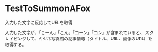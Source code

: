 # TestToSummonAFox
入力した文字に反応してURLを取得

入力した文字が、「こーん」「こん」「コーン」「コン」が含まれていると、
スクレイピングして、キツネ写真館の記事情報（タイトル、URL、画像のURL）を
取得する。
